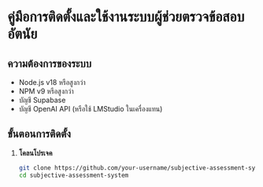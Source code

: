 # คู่มือการติดตั้งและใช้งานระบบผู้ช่วยตรวจข้อสอบอัตนัย

## ความต้องการของระบบ
- Node.js v18 หรือสูงกว่า
- NPM v9 หรือสูงกว่า
- บัญชี Supabase
- บัญชี OpenAI API (หรือใช้ LMStudio ในเครื่องแทน)

## ขั้นตอนการติดตั้ง

1. **โคลนโปรเจค**
   ```bash
   git clone https://github.com/your-username/subjective-assessment-system.git
   cd subjective-assessment-system